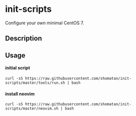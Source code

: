 init-scripts
====
Configure your own minimal CentOS 7.

## Description

## Usage

#### initial script

```
curl -sS https://raw.githubusercontent.com/shomatan/init-scripts/master/tools/run.sh | bash
```

#### install neovim

```
curl -sS https://raw.githubusercontent.com/shomatan/init-scripts/master/neovim.sh | bash
```
